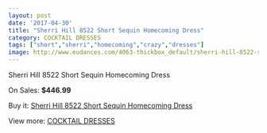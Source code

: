 ```yaml
---
layout: post
date: '2017-04-30'
title: "Sherri Hill 8522 Short Sequin Homecoming Dress"
category: COCKTAIL DRESSES
tags: ["short","sherri","homecoming","crazy","dresses"]
image: http://www.eudances.com/4063-thickbox_default/sherri-hill-8522-short-sequin-homecoming-dress.jpg
---
```

Sherri Hill 8522 Short Sequin Homecoming Dress

On Sales: **$446.99**
<a href="https://www.eudances.com/en/cocktail-dresses/1362-sherri-hill-8522-short-sequin-homecoming-dress.html"><amp-img layout="responsive" width="600" height="600" src="//www.eudances.com/4063-thickbox_default/sherri-hill-8522-short-sequin-homecoming-dress.jpg" alt="Sherri Hill 8522 Short Sequin Homecoming Dress 0" /></a>
<a href="https://www.eudances.com/en/cocktail-dresses/1362-sherri-hill-8522-short-sequin-homecoming-dress.html"><amp-img layout="responsive" width="600" height="600" src="//www.eudances.com/4065-thickbox_default/sherri-hill-8522-short-sequin-homecoming-dress.jpg" alt="Sherri Hill 8522 Short Sequin Homecoming Dress 1" /></a>
<a href="https://www.eudances.com/en/cocktail-dresses/1362-sherri-hill-8522-short-sequin-homecoming-dress.html"><amp-img layout="responsive" width="600" height="600" src="//www.eudances.com/4064-thickbox_default/sherri-hill-8522-short-sequin-homecoming-dress.jpg" alt="Sherri Hill 8522 Short Sequin Homecoming Dress 2" /></a>

Buy it: [Sherri Hill 8522 Short Sequin Homecoming Dress](https://www.eudances.com/en/cocktail-dresses/1362-sherri-hill-8522-short-sequin-homecoming-dress.html "Sherri Hill 8522 Short Sequin Homecoming Dress")

View more: [COCKTAIL DRESSES](https://www.eudances.com/en/14-cocktail-dresses "COCKTAIL DRESSES")